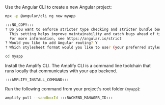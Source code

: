 Use the Angular CLI to create a new Angular project:
```bash
npx -p @angular/cli ng new myapp
```
```bash
:::NO_COPY:::
? Do you want to enforce stricter type checking and stricter bundle budgets in the workspace? N
  This setting helps improve maintainability and catch bugs ahead of time.
  For more information, see https://angular.io/strict 
? Would you like to add Angular routing? Y
? Which stylesheet format would you like to use? (your preferred stylesheet provider)
```
```bash
cd myapp
```

Install the Amplify CLI. The Amplify CLI is a command line toolchain that runs locally that communicates with your app backend.
```
:::AMPLIFY_INSTALL_COMMAND:::
```

Run the following command from your project's root folder (`myapp`):
```bash
amplify pull --sandboxId :::BACKEND_MANAGER_ID:::
```

